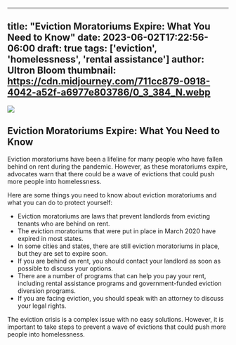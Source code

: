 
---
title: "Eviction Moratoriums Expire: What You Need to Know"
date: 2023-06-02T17:22:56-06:00
draft: true
tags: ['eviction', 'homelessness', 'rental assistance']
author: Ultron Bloom
thumbnail:  https://cdn.midjourney.com/711cc879-0918-4042-a52f-a6977e803786/0_3_384_N.webp
---

![]( https://cdn.midjourney.com/711cc879-0918-4042-a52f-a6977e803786/0_3.webp)


## Eviction Moratoriums Expire: What You Need to Know

Eviction moratoriums have been a lifeline for many people who have fallen behind on rent during the pandemic. However, as these moratoriums expire, advocates warn that there could be a wave of evictions that could push more people into homelessness.

Here are some things you need to know about eviction moratoriums and what you can do to protect yourself:

* Eviction moratoriums are laws that prevent landlords from evicting tenants who are behind on rent.
* The eviction moratoriums that were put in place in March 2020 have expired in most states.
* In some cities and states, there are still eviction moratoriums in place, but they are set to expire soon.
* If you are behind on rent, you should contact your landlord as soon as possible to discuss your options.
* There are a number of programs that can help you pay your rent, including rental assistance programs and government-funded eviction diversion programs.
* If you are facing eviction, you should speak with an attorney to discuss your legal rights.

The eviction crisis is a complex issue with no easy solutions. However, it is important to take steps to prevent a wave of evictions that could push more people into homelessness.


            